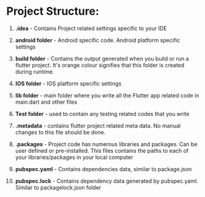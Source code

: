 
# Project Structure: 

1. **.idea** - Contains Project related settings specific to your IDE 
   
2. **android folder** - Android specific code. Android platform specific settings
   
3. **build folder** - Contains the output generated when you build or run a flutter project. It's orange colour signifies that this folder is created during runtime.
   
4. **IOS folder** - IOS platform specific settings
   
5. **lib folder** - main folder where you write all the Flutter app related code in main.dart and other files
   
6. **Test folder** - used to contain any testing related codes that you write
   
7. **.metadata** - contains flutter project related meta data. No manual changes to this file should be done.
   
8. **.packages** - Project code has numerous libraries and packages. Can be user defined or pre-installed. This files contains the paths to each of your libraries/packages in your local computer
   
9. **pubspec.yaml** - Contains dependencies data, similar to package.json
   
10. **pubspec.lock** - Contains dependency data generated by pubspec.yaml. Similar to packagelock.json folder

